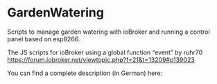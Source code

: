 # GardenWatering
Scripts to manage garden watering with ioBroker and running a control panel based on esp8266.

The JS scripts for ioBroker using a global function “event” 
by ruhr70 https://forum.iobroker.net/viewtopic.php?f=21&t=13209#p139023

You can find a complete description (in German) here:
